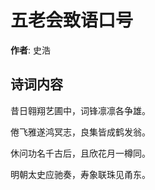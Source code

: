 # 五老会致语口号

**作者**: 史浩

## 诗词内容

昔日翱翔艺圃中，词锋凛凛各争雄。

倦飞雅遂鸿冥志，良集皆成鹤发翁。

休问功名千古后，且欣花月一樽同。

明朝太史应驰奏，寿象联珠见甬东。

